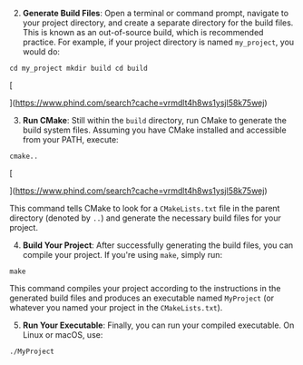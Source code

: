
2. **Generate Build Files**: Open a terminal or command prompt, navigate to your project directory, and create a separate directory for the build files. This is known as an out-of-source build, which is recommended practice. For example, if your project directory is named `my_project`, you would do:

`cd my_project mkdir build cd build`

[

](https://www.phind.com/search?cache=vrmdlt4h8ws1ysjl58k75wej)

3. **Run CMake**: Still within the `build` directory, run CMake to generate the build system files. Assuming you have CMake installed and accessible from your PATH, execute:

`cmake..`

[

](https://www.phind.com/search?cache=vrmdlt4h8ws1ysjl58k75wej)

This command tells CMake to look for a `CMakeLists.txt` file in the parent directory (denoted by `..`) and generate the necessary build files for your project.

4. **Build Your Project**: After successfully generating the build files, you can compile your project. If you're using `make`, simply run:

`make`



This command compiles your project according to the instructions in the generated build files and produces an executable named `MyProject` (or whatever you named your project in the `CMakeLists.txt`).

5. **Run Your Executable**: Finally, you can run your compiled executable. On Linux or macOS, use:

`./MyProject`